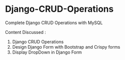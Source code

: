 # Django-CRUD-Operations

<p>Complete Django CRUD Operations with MySQL<p>

Content Discussed :

<ol>
  <li>Django CRUD Operations</li>
  <li>Design Django Form with Bootstrap and Crispy forms</li>
  <li>Display DropDown in Django Form</li>
</ol>
